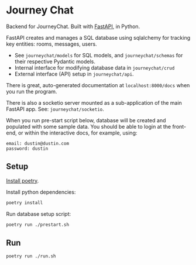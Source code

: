 # Journey Chat

Backend for JourneyChat. Built with [FastAPI](https://fastapi.tiangolo.com/), in Python.

FastAPI creates and manages a SQL database using sqlalchemy for tracking key entities: rooms, messages, users.

- See `journeychat/models` for SQL models, and `journeychat/schemas` for their respective Pydantic models.
- Internal interface for modifying database data in `journeychat/crud`
- External interface (API) setup in `journeychat/api`.

There is great, auto-generated documentation at `localhost:8000/docs` when you run the program.

There is also a socketio server mounted as a sub-application of the main FastAPI app. See: `journeychat/socketio`.

When you run pre-start script below, database will be created and populated with some sample data. You should be able to login at the front-end, or within the interactive docs, for example, using:

```text
email: dustin@dustin.com
password: dustin
```

## Setup

[Install poetry](https://python-poetry.org/docs/#installation).

Install python dependencies:

```sh
poetry install
```

Run database setup script:

```sh
poetry run ./prestart.sh
```

## Run

```sh
poetry run ./run.sh
```
